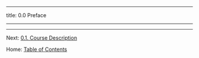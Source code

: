 ----------

title: 0.0 Preface

----------



--------

Next: [0.1. Course Description](0.1_course_description.md)

Home: [Table of Contents](../README.md)
